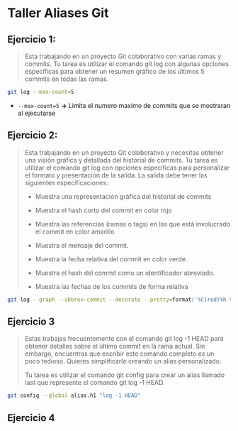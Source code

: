 # Taller Aliases Git

## Ejercicio 1:

> Esta trabajando en un proyecto Git colaborativo con varias ramas y commits. Tu tarea es
> utilizar el comando git log con algunas opciones específicas para obtener un resumen
> gráfico de los últimos 5 commits en todas las ramas.

```bash
git log --max-count=5
```

- `--max-count=5` **->** Limita el numero maximo de commits que se mostraran al ejecutarse 

## Ejercicio 2:

> Esta trabajando en un proyecto Git colaborativo y necesitas obtener una visión gráfica y
> detallada del historial de commits. Tu tarea es utilizar el comando git log con opciones
> específicas para personalizar el formato y presentación de la salida. La salida debe tener
> las siguientes especificaciones:
>
> - Muestra una representación gráfica del historial de commits
>
> - Muestra el hash corto del commit en color rojo
>
> - Muestra las referencias (ramas o tags) en las que está involucrado el commit en color
>   amarillo
>
> - Muestra el mensaje del commit.
>
> - Muestra la fecha relativa del commit en color verde.
>
> - Muestra el hash del commit como un identificador abreviado.
>
> - Muestra las fechas de los commits de forma relativa

```bash
git log --graph --abbrev-commit --decorate --pretty=format:'%C(red)%h %C(yellow)%d %C(white)%S %s %C(green)%ar'
```

## Ejercicio 3

>Estas trabajas frecuentemente con el comando git log -1 HEAD para obtener detalles sobre
>el último commit en la rama actual. Sin embargo, encuentras que escribir este comando
>completo es un poco tedioso. Quieres simplificarlo creando un alias personalizado.
>
>Tu tarea es utilizar el comando git config para crear un alias llamado last que represente el
>comando git log -1 HEAD.

```bash
git config --global alias.h1 "log -1 HEAD"
```

## Ejercicio 4

